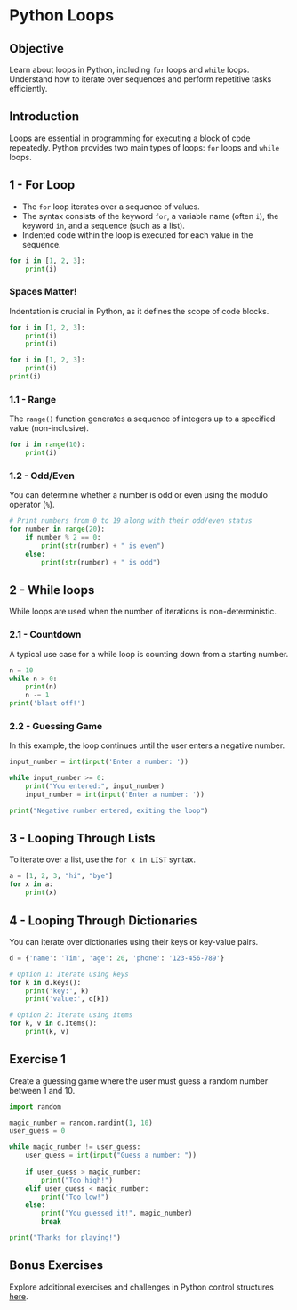 # Python Loops

## Objective
Learn about loops in Python, including `for` loops and `while` loops. Understand how to iterate over sequences and perform repetitive tasks efficiently.

## Introduction
Loops are essential in programming for executing a block of code repeatedly. Python provides two main types of loops: `for` loops and `while` loops.

## 1 - For Loop

- The `for` loop iterates over a sequence of values.
- The syntax consists of the keyword `for`, a variable name (often `i`), the keyword `in`, and a sequence (such as a list).
- Indented code within the loop is executed for each value in the sequence.

```python
for i in [1, 2, 3]:
    print(i)
```

### Spaces Matter!

Indentation is crucial in Python, as it defines the scope of code blocks.

```python
for i in [1, 2, 3]:
    print(i)
    print(i)
```

```python
for i in [1, 2, 3]:
    print(i)
print(i)
```

### 1.1 - Range

The `range()` function generates a sequence of integers up to a specified value (non-inclusive).

```python
for i in range(10):
    print(i)
```

### 1.2 - Odd/Even

You can determine whether a number is odd or even using the modulo operator (`%`).

```python
# Print numbers from 0 to 19 along with their odd/even status
for number in range(20):
    if number % 2 == 0:
        print(str(number) + " is even")
    else:
        print(str(number) + " is odd")
```

## 2 - While loops

While loops are used when the number of iterations is non-deterministic.

### 2.1 - Countdown

A typical use case for a while loop is counting down from a starting number.

```python
n = 10
while n > 0:
    print(n)
    n -= 1
print('blast off!')
```

### 2.2 - Guessing Game

In this example, the loop continues until the user enters a negative number.

```python
input_number = int(input('Enter a number: '))

while input_number >= 0:
    print("You entered:", input_number)
    input_number = int(input('Enter a number: '))

print("Negative number entered, exiting the loop")
```

## 3 - Looping Through Lists

To iterate over a list, use the `for x in LIST` syntax.

```python
a = [1, 2, 3, "hi", "bye"]
for x in a:
    print(x)
```

## 4 - Looping Through Dictionaries

You can iterate over dictionaries using their keys or key-value pairs.

```python
d = {'name': 'Tim', 'age': 20, 'phone': '123-456-789'}

# Option 1: Iterate using keys
for k in d.keys():
    print('key:', k)
    print('value:', d[k])

# Option 2: Iterate using items
for k, v in d.items():
    print(k, v)
```

## Exercise 1

Create a guessing game where the user must guess a random number between 1 and 10.

```python
import random

magic_number = random.randint(1, 10)
user_guess = 0

while magic_number != user_guess:
    user_guess = int(input("Guess a number: "))
    
    if user_guess > magic_number:
        print("Too high!")
    elif user_guess < magic_number:
        print("Too low!")
    else:
        print("You guessed it!", magic_number)
        break

print("Thanks for playing!")
```

## Bonus Exercises

Explore additional exercises and challenges in Python control structures [here](https://github.com/elephantscale/guided-machine-learning/blob/master/python/4-control.md).